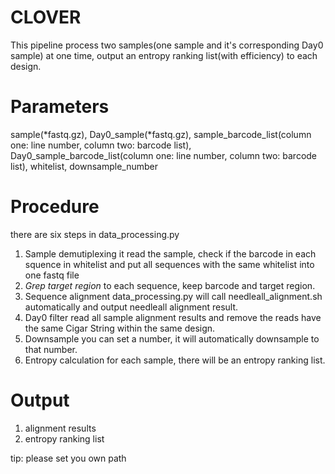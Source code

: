 # CLOVER

This pipeline process two samples(one sample and it's corresponding Day0 sample) at one time, output an entropy ranking list(with efficiency) to each design.

# Parameters
sample(*fastq.gz), Day0_sample(*fastq.gz), sample_barcode_list(column one: line number, column two: barcode list), Day0_sample_barcode_list(column one: line number, column two: barcode list), whitelist, downsample_number

# Procedure
there are six steps in data_processing.py 
1.  Sample demutiplexing
   it read the sample, check if the barcode in each squence in whitelist and put all sequences with the same whitelist into one fastq file
2.  *Grep target region*
   to each sequence, keep barcode and target region.
3.  Sequence alignment
   data_processing.py will call needleall_alignment.sh automatically and output needleall alignment result.
4.  Day0 filter
   read all sample alignment results and remove the reads have the same Cigar String within the same design.
5.  Downsample
   you can set a number, it will automatically downsample to that number.
6.  Entropy calculation
   for each sample, there will be an entropy ranking list.

# Output
1. alignment results
2. entropy ranking list

tip: please set you own path
